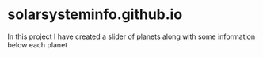 # solarsysteminfo.github.io
In this project I have created a slider of planets along with some information below each planet
